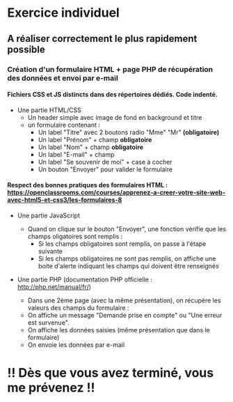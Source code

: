 # Exercice individuel
## A réaliser correctement le plus rapidement possible

### Création d'un formulaire HTML + page PHP de récupération des données et envoi par e-mail
#### Fichiers CSS et JS distincts dans des répertoires dédiés. Code indenté.

* Une partie HTML/CSS
  * Un header simple avec image de fond en background et titre
  * un formulaire contenant :
    * Un label "Titre" avec 2 boutons radio "Mme" "Mr" **(obligatoire)**
    * Un label "Prénom" + champ **obligatoire**
    * Un label "Nom" + champ **obligatoire**
    * Un label "E-mail" + champ
    * Un label "Se souvenir de moi" + case à cocher
    * Un bouton "Envoyer" pour valider le formulaire
#### Respect des bonnes pratiques des formulaires HTML : https://openclassrooms.com/courses/apprenez-a-creer-votre-site-web-avec-html5-et-css3/les-formulaires-8
  
* Une partie JavaScript
  * Quand on clique sur le bouton "Envoyer", une fonction vérifie que les champs oligatoires sont remplis :
    * Si les champs obligatoires sont remplis, on passe à l'étape suivante
    * Si les champs obligatoires ne sont pas remplis, on affiche une boite d'alerte indiquant les champs qui doivent être renseignés
  
* Une partie PHP (documentation PHP officielle : http://php.net/manual/fr/)
  * Dans une 2ème page (avec la même présentation), on récupère les valeurs des champs du formulaire :
   * On affiche un message "Demande prise en compte" ou "Une erreur est survenue".
   * On affiche les données saisies (même présentation que dans le formulaire)
   * On envoie les données par e-mail


# !! Dès que vous avez terminé, vous me prévenez !!
